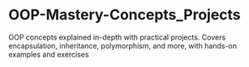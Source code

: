 # OOP-Mastery-Concepts_Projects
OOP concepts explained in-depth with practical projects. Covers encapsulation, inheritance, polymorphism, and more, with hands-on examples and exercises

